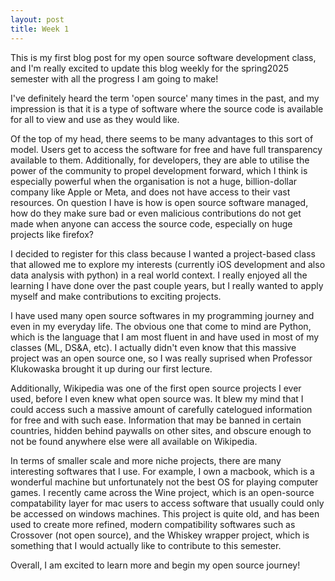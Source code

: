 ```yaml
---
layout: post
title: Week 1
---
```


This is my first blog post for my open source software development class, and I'm really excited to update this blog weekly for the spring2025 semester with all the progress I am going to make!
<!--more-->
I've definitely heard the term 'open source' many times in the past, and my impression is that it is a type of software where the source code is available for all to view and use as they would like. 

Of the top of my head, there seems to be many advantages to this sort of model. Users get to access the software for free and have full transparency available to them. Additionally, for developers, they are able to utilise the power of the community to propel development forward, which I think is especially powerful when the organisation is not a huge, billion-dollar company like Apple or Meta, and does not have access to their vast resources. On question I have is how is open source software managed, how do they make sure bad or even malicious contributions do not get made when anyone can access the source code, especially on huge projects like firefox?

I decided to register for this class because I wanted a project-based class that allowed me to explore my interests (currently iOS development and also data analysis with python) in a real world context. I really enjoyed all the learning I have done over the past couple years, but I really wanted to apply myself and make contributions to exciting projects.

I have used many open source softwares in my programming journey and even in my everyday life. The obvious one that come to mind are Python, which is the language that I am most fluent in and have used in most of my classes (ML, DS&A, etc). I actually didn't even know that this massive project was an open source one, so I was really suprised when Professor Klukowaska brought it up during our first lecture.

Additionally, Wikipedia was one of the first open source projects I ever used, before I even knew what open source was. It blew my mind that I could access such a massive amount of carefully catelogued information for free and with such ease. Information that may be banned in certain countries, hidden behind paywalls on other sites, and obscure enough to not be found anywhere else were all available on Wikipedia.

In terms of smaller scale and more niche projects, there are many interesting softwares that I use. For example, I  own a macbook, which is a wonderful machine but unfortunately not the best OS for playing computer games. I recently came across the Wine project, which is an open-source compatability layer for mac users to access software that usually could only be accessed on windows machines. This project is quite old, and has been used to create more refined, modern compatibility softwares such as Crossover (not open source), and the Whiskey wrapper project, which is something that I would actually like to contribute to this semester.

Overall, I am excited to learn more and begin my open source journey!
